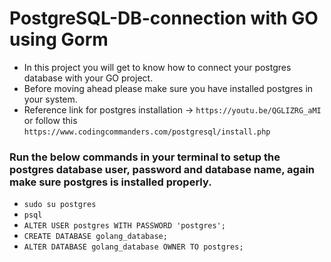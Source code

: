# PostgreSQL-DB-connection with GO using Gorm
* In this project you will get to know how to connect your postgres database with your GO project.
* Before moving ahead please make sure you have installed postgres in your system.
* Reference link for postgres installation -> `https://youtu.be/QGLIZRG_aMI` or follow this `https://www.codingcommanders.com/postgresql/install.php` 
### Run the below commands in your terminal to setup the postgres database user, password and database name, again make sure postgres is installed properly.
- `sudo su postgres`
- `psql`
- `ALTER USER postgres WITH PASSWORD 'postgres';`
- `CREATE DATABASE golang_database;`
- `ALTER DATABASE golang_database OWNER TO postgres;`
